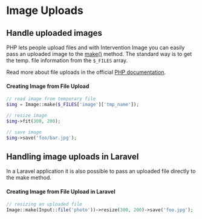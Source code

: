# Image Uploads
## Handle uploaded images

PHP lets people upload files and with Intervention Image you can easily pass an uploaded image to the [make()](/v2/api/make) method. The standard way is to get the temp. file information from the ```$_FILES``` array.

Read more about file uploads in the official [PHP documentation](http://www.php.net/manual/en/features.file-upload.php).

#### Creating Image from File Upload

```php
// read image from temporary file
$img = Image::make($_FILES['image']['tmp_name']);

// resize image
$img->fit(300, 200);

// save image
$img->save('foo/bar.jpg');
```

## Handling image uploads in Laravel

In a Laravel application it is also possible to pass an uploaded file directly to the make method.

#### Creating Image from File Upload in Laravel

```php
// resizing an uploaded file
Image::make(Input::file('photo'))->resize(300, 200)->save('foo.jpg');
```
